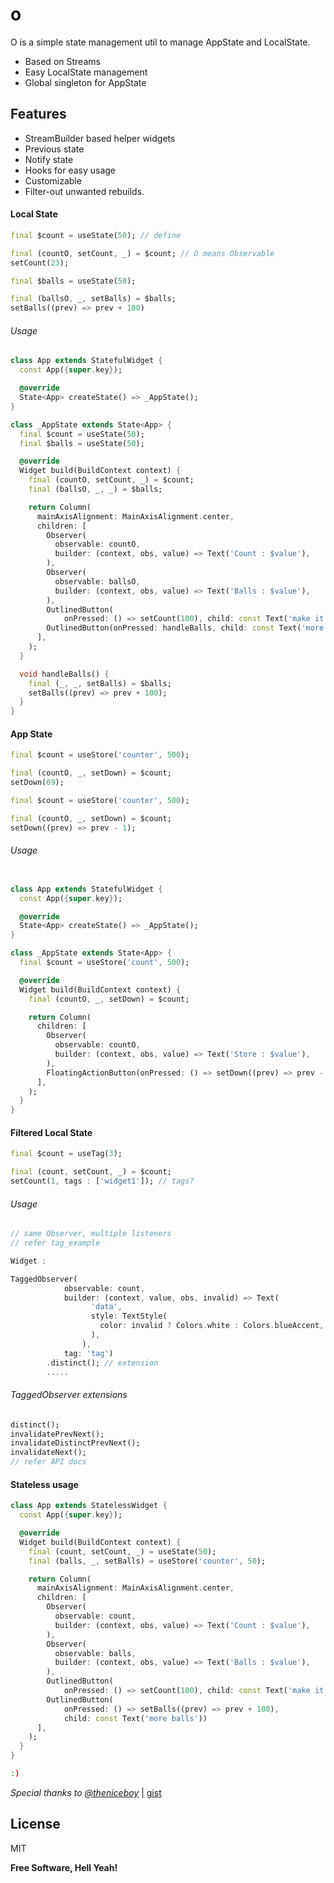 # o
O is a simple state management util to manage AppState and LocalState.

- Based on Streams
- Easy LocalState management
- Global singleton for AppState

## Features

- StreamBuilder based helper widgets
- Previous state
- Notify state
- Hooks for easy usage
- Customizable
- Filter-out unwanted rebuilds.

#### Local State

```dart
final $count = useState(50); // define

final (countO, setCount, _) = $count; // O means Observable
setCount(23);
```

```dart
final $balls = useState(50);

final (ballsO, _, setBalls) = $balls;
setBalls((prev) => prev + 100)
```

###### Usage

```dart
class App extends StatefulWidget {
  const App({super.key});

  @override
  State<App> createState() => _AppState();
}

class _AppState extends State<App> {
  final $count = useState(50);
  final $balls = useState(50);

  @override
  Widget build(BuildContext context) {
    final (countO, setCount, _) = $count;
    final (ballsO, _, _) = $balls;

    return Column(
      mainAxisAlignment: MainAxisAlignment.center,
      children: [
        Observer(
          observable: countO,
          builder: (context, obs, value) => Text('Count : $value'),
        ),
        Observer(
          observable: ballsO,
          builder: (context, obs, value) => Text('Balls : $value'),
        ),
        OutlinedButton(
            onPressed: () => setCount(100), child: const Text('make it 100')),
        OutlinedButton(onPressed: handleBalls, child: const Text('more balls'))
      ],
    );
  }

  void handleBalls() {
    final (_, _, setBalls) = $balls;
    setBalls((prev) => prev + 100);
  }
}

```

#### App State

```dart
final $count = useStore('counter', 500);

final (countO, _, setDown) = $count;
setDown(69);
```

```dart
final $count = useStore('counter', 500);

final (countO, _, setDown) = $count;
setDown((prev) => prev - 1);
```

###### Usage

```dart

class App extends StatefulWidget {
  const App({super.key});

  @override
  State<App> createState() => _AppState();
}

class _AppState extends State<App> {
  final $count = useStore('count', 500);

  @override
  Widget build(BuildContext context) {
    final (countO, _, setDown) = $count;

    return Column(
      children: [
        Observer(
          observable: countO,
          builder: (context, obs, value) => Text('Store : $value'),
        ),
        FloatingActionButton(onPressed: () => setDown((prev) => prev - 1)),
      ],
    );
  }
}

```

#### Filtered Local State

```dart
final $count = useTag(3);

final (count, setCount, _) = $count;
setCount(1, tags : ['widget1']); // tags?
```

###### Usage

```dart
// same Observer, multiple listeners
// refer tag_example

Widget : 

TaggedObserver(
            observable: count,
            builder: (context, value, obs, invalid) => Text(
                  'data',
                  style: TextStyle(
                    color: invalid ? Colors.white : Colors.blueAccent,
                  ),
                ),
            tag: 'tag')
        .distinct(); // extension
        .....
```
###### TaggedObserver extensions

```dart
distinct();
invalidatePrevNext();
invalidateDistinctPrevNext();
invalidateNext();
// refer API docs
```
#### Stateless usage
```dart
class App extends StatelessWidget {
  const App({super.key});

  @override
  Widget build(BuildContext context) {
    final (count, setCount, _) = useState(50);
    final (balls, _, setBalls) = useStore('counter', 50);

    return Column(
      mainAxisAlignment: MainAxisAlignment.center,
      children: [
        Observer(
          observable: count,
          builder: (context, obs, value) => Text('Count : $value'),
        ),
        Observer(
          observable: balls,
          builder: (context, obs, value) => Text('Balls : $value'),
        ),
        OutlinedButton(
            onPressed: () => setCount(100), child: const Text('make it 100')),
        OutlinedButton(
            onPressed: () => setBalls((prev) => prev + 100),
            child: const Text('more balls'))
      ],
    );
  }
}
```

```sh
:)
```

_Special thanks to [@theniceboy](https://github.com/theniceboy)_ | [gist](https://gist.github.com/theniceboy/fa1546517f1b18faf3186a31c8f452c6)

## License

MIT

**Free Software, Hell Yeah!**